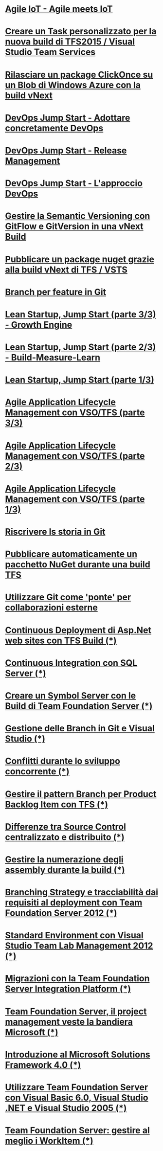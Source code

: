 ﻿# [Agile IoT - Agile meets IoT](AgileIOT.md)
# [Creare un Task personalizzato per la nuova build di TFS2015 / Visual Studio Team Services](CreareEstensioniPerBuild.md)
# [Rilasciare un package ClickOnce su un Blob di Windows Azure con la build vNext](DeployClickOnce.md)
# [DevOps Jump Start - Adottare concretamente DevOps](DevOps-Adopt.md)
# [DevOps Jump Start - Release Management](DevOps-Release.md)
# [DevOps Jump Start - L'approccio DevOps](DevOps-JumpStart.md)
# [Gestire la Semantic Versioning con GitFlow e GitVersion in una vNext Build](GitflowAndNugetPart2.md)
# [Pubblicare un package nuget grazie alla build vNext di TFS / VSTS](GitflowAndNugetPart1.md)
# [Branch per feature in Git](BranchFeatureGit.md)
# [Lean Startup, Jump Start (parte 3/3) - Growth Engine](LeanStartupJumpStart3.md)
# [Lean Startup, Jump Start (parte 2/3) - Build-Measure-Learn](LeanStartupJumpStart2.md)
# [Lean Startup, Jump Start (parte 1/3)](LeanStartupJumpStart1.md)
# [Agile Application Lifecycle Management con VSO/TFS (parte 3/3)](AgileALMConVSOTFS3.md)
# [Agile Application Lifecycle Management con VSO/TFS (parte 2/3)](AgileALMConVSOTFS2.md)
# [Agile Application Lifecycle Management con VSO/TFS (parte 1/3)](AgileALMConVSOTFS1.md)
# [Riscrivere ls storia in Git](Riscrivere-Storia-in-Git.md)
# [Pubblicare automaticamente un pacchetto NuGet durante una build TFS](Pubblicare-pacchetto-nuget-in-build-TFS.md)

# [Utilizzare Git come 'ponte' per collaborazioni esterne](Git-come-ponte-per-collaborazioni-esterne.md)

# [Continuous Deployment di Asp.Net web sites con TFS Build (*)](https://msdn.microsoft.com/it-it/library/dn569268.aspx)
# [Continuous Integration con SQL Server (*)](https://msdn.microsoft.com/it-it/library/dn383992.aspx)
# [Creare un Symbol Server con le Build di Team Foundation Server (*)](https://msdn.microsoft.com/it-it/library/dn376358.aspx)
# [Gestione delle Branch in Git e Visual Studio (*)](https://msdn.microsoft.com/it-it/library/dn269827.aspx)
# [Conflitti durante lo sviluppo concorrente (*)](https://msdn.microsoft.com/it-it/library/dn236398.aspx)
# [Gestire il pattern Branch per Product Backlog Item con TFS (*)](https://msdn.microsoft.com/it-it/library/dn175749.aspx)
# [Differenze tra Source Control centralizzato e distribuito (*)](https://msdn.microsoft.com/it-it/library/dn133093.aspx)
# [Gestire la numerazione degli assembly durante la build (*)](https://msdn.microsoft.com/it-it/library/jj714729.aspx)
# [Branching Strategy e tracciabilità dai requisiti al deployment con Team Foundation Server 2012 (*)](https://msdn.microsoft.com/it-it/library/jj573928.aspx)
# [Standard Environment con Visual Studio Team Lab Management 2012 (*)](https://msdn.microsoft.com/it-it/library/jj191715.aspx)
# [Migrazioni con la Team Foundation Server Integration Platform (*)](https://msdn.microsoft.com/it-it/library/jj191716.aspx)
# [Team Foundation Server, il project management veste la bandiera Microsoft (*)](https://msdn.microsoft.com/it-it/library/cc185100.aspx)
# [Introduzione al Microsoft Solutions Framework 4.0 (*)](https://msdn.microsoft.com/it-it/library/cc185094.aspx)
# [Utilizzare Team Foundation Server con Visual Basic 6.0, Visual Studio .NET e Visual Studio 2005 (*)](https://msdn.microsoft.com/it-it/library/cc185106.aspx)
# [Team Foundation Server: gestire al meglio i WorkItem (*)](https://msdn.microsoft.com/it-it/library/cc185032.aspx)

